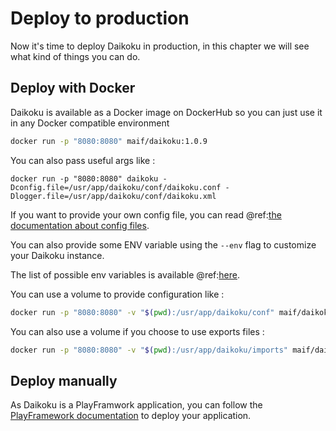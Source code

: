 # Deploy to production

Now it's time to deploy Daikoku in production, in this chapter we will see what kind of things you can do.

## Deploy with Docker

Daikoku is available as a Docker image on DockerHub so you can just use it in any Docker compatible environment

```sh
docker run -p "8080:8080" maif/daikoku:1.0.9
```

You can also pass useful args like :

```
docker run -p "8080:8080" daikoku -Dconfig.file=/usr/app/daikoku/conf/daikoku.conf -Dlogger.file=/usr/app/daikoku/conf/daikoku.xml
```

If you want to provide your own config file, you can read @ref:[the documentation about config files](../firstrun/configfile.md).

You can also provide some ENV variable using the `--env` flag to customize your Daikoku instance.

The list of possible env variables is available @ref:[here](../firstrun/env.md).

You can use a volume to provide configuration like :

```sh
docker run -p "8080:8080" -v "$(pwd):/usr/app/daikoku/conf" maif/daikoku:1.0.9
```

You can also use a volume if you choose to use exports files :

```sh
docker run -p "8080:8080" -v "$(pwd):/usr/app/daikoku/imports" maif/daikoku :1.0.9 -Ddaikoku.init.data.from=/usr/app/daikoku/imports/export.ndjson
```

## Deploy manually

As Daikoku is a PlayFramwork application, you can follow the [PlayFramework documentation](https://www.playframework.com/documentation/2.6.x/Production) to deploy your application.
